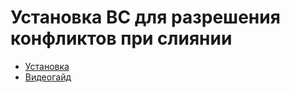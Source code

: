 Установка BC для разрешения конфликтов при слиянии
==================================================

- [Установка](http://www.scootersoftware.com/download.php?zz=kb_linux_install)
- [Видеогайд](https://www.youtube.com/watch?v=eWY34n6zuvI)
